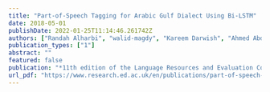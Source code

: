 ```yaml
---
title: "Part-of-Speech Tagging for Arabic Gulf Dialect Using Bi-LSTM"
date: 2018-05-01
publishDate: 2022-01-25T11:14:46.261742Z
authors: ["Randah Alharbi", "walid-magdy", "Kareem Darwish", "Ahmed AbdelAli", "Hamdy Mubarak"]
publication_types: ["1"]
abstract: ""
featured: false
publication: "*11th edition of the Language Resources and Evaluation Conference*"
url_pdf: "https://www.research.ed.ac.uk/en/publications/part-of-speech-tagging-for-arabic-gulf-dialect-using-bi-lstm"
---
```


